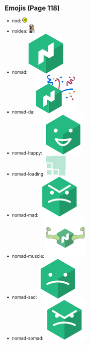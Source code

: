 
## Emojis (Page 118)

* nod: ![nod](output/nod.gif)
* noidea: ![noidea](output/noidea.png)
* nomad: ![nomad](output/nomad.png)
* nomad-da: ![nomad-da](output/nomad-da.png)
* nomad-happy: ![nomad-happy](output/nomad-happy.png)
* nomad-loading: ![nomad-loading](output/nomad-loading.gif)
* nomad-mad: ![nomad-mad](output/nomad-mad.png)
* nomad-muscle: ![nomad-muscle](output/nomad-muscle.png)
* nomad-sad: ![nomad-sad](output/nomad-sad.png)
* nomad-somad: ![nomad-somad](output/nomad-somad.png)
